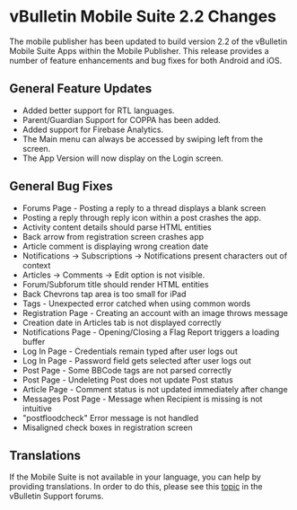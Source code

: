 # vBulletin Mobile Suite 2.2 Changes

The mobile publisher has been updated to build version 2.2 of the vBulletin Mobile Suite Apps within the Mobile Publisher. This release provides a number of feature enhancements and bug fixes for both Android and iOS.

## General Feature Updates

- Added better support for RTL languages.
- Parent/Guardian Support for COPPA has been added.
- Added support for Firebase Analytics.
- The Main menu can always be accessed by swiping left from the screen.
- The App Version will now display on the Login screen.

## General Bug Fixes

- Forums Page - Posting a reply to a thread displays a blank screen
- Posting a reply through reply icon within a post crashes the app.
- Activity content details should parse HTML entities
- Back arrow from registration screen crashes app
- Article comment is displaying wrong creation date
- Notifications -> Subscriptions -> Notifications present characters out of context
- Articles -> Comments -> Edit option is not visible.
- Forum/Subforum title should render HTML entities
- Back Chevrons tap area is too small for iPad
- Tags - Unexpected error catched when using common words
- Registration Page - Creating an account with an image throws message
- Creation date in Articles tab is not displayed correctly
- Notifications Page - Opening/Closing a Flag Report triggers a loading buffer
- Log In Page - Credentials remain typed after user logs out
- Log In Page - Password field gets selected after user logs out
- Post Page - Some BBCode tags are not parsed correctly
- Post Page - Undeleting Post does not update Post status
- Article Page - Comment status is not updated immediately after change
- Messages Post Page - Message when Recipient is missing is not intuitive
- "postfloodcheck" Error message is not handled
- Misaligned check boxes in registration screen

## Translations

If the Mobile Suite is not available in your language, you can help by providing translations. In order to do this, please see this [topic](https://forum.vbulletin.com/node/4411484) in the vBulletin Support forums.

